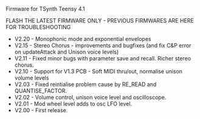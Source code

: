 Firmware for TSynth Teensy 4.1

FLASH THE LATEST FIRMWARE ONLY - PREVIOUS FIRMWARES ARE HERE FOR TROUBLESHOOTING

- V2.20 - Monophonic mode and exponential envelopes
- V2.15 - Stereo Chorus - improvements and bugfixes (and fix C&P error on updateAttack and Unison voice levels)
- V2.11 - Fixed minor bugs with parameter save and recall. Richer stereo chorus.
- V2.10 - Support for V1.3 PCB - Soft MIDI thru/out, normalise unison volume levels
- V2.03 - Fixed reintialise problem cause by RE_READ and QUANTISE_FACTOR.
- V2.02 - Volume control, unison voice level and oscilloscope.
- V2.01 - Mod wheel level adds to osc LFO level.
- V2.00 - First release.
